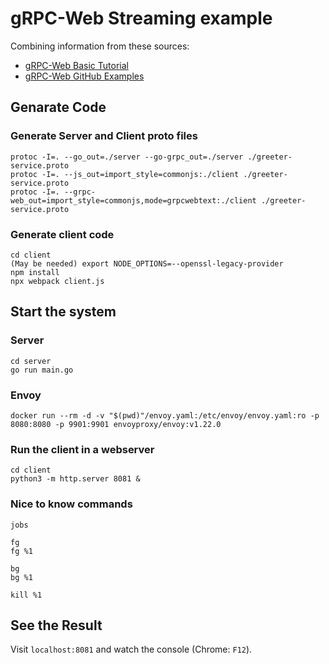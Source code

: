 # gRPC-Web Streaming example

Combining information from these sources:

- [gRPC-Web Basic Tutorial](https://grpc.io/docs/platforms/web/basics/)
- [gRPC-Web GitHub Examples](https://github.com/grpc/grpc-web/tree/master/net/grpc/gateway/examples/helloworld)

## Genarate Code

### Generate Server and Client proto files

    protoc -I=. --go_out=./server --go-grpc_out=./server ./greeter-service.proto
    protoc -I=. --js_out=import_style=commonjs:./client ./greeter-service.proto
    protoc -I=. --grpc-web_out=import_style=commonjs,mode=grpcwebtext:./client ./greeter-service.proto

### Generate client code

    cd client
    (May be needed) export NODE_OPTIONS=--openssl-legacy-provider
    npm install
    npx webpack client.js

## Start the system

### Server

    cd server
    go run main.go

### Envoy

    docker run --rm -d -v "$(pwd)"/envoy.yaml:/etc/envoy/envoy.yaml:ro -p 8080:8080 -p 9901:9901 envoyproxy/envoy:v1.22.0

### Run the client in a webserver

    cd client
    python3 -m http.server 8081 &

### Nice to know commands

    jobs

    fg
    fg %1

    bg
    bg %1

    kill %1

## See the Result

Visit `localhost:8081` and watch the console (Chrome: `F12`).
